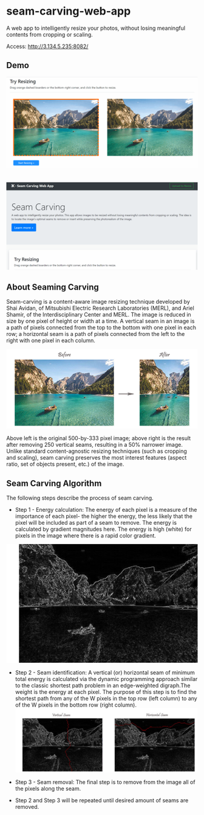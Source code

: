 # seam-carving-web-app
A web app to intelligently resize your photos, without losing meaningful contents from cropping or scaling. 

Access: http://3.134.5.235:8082/

## Demo
![image](https://raw.githubusercontent.com/94ycwang/seam-carving-web-app/master/img/demo.gif)
<br>
<br>
<br>
![image](https://raw.githubusercontent.com/94ycwang/seam-carving-web-app/master/img/util.gif)

## About Seaming Carving
Seam-carving is a content-aware image resizing technique developed by Shai Avidan, of Mitsubishi Electric Research Laboratories (MERL), and Ariel Shamir, of the Interdisciplinary Center and MERL. The image is reduced in size by one pixel of height or width at a time. A vertical seam in an image is a path of pixels connected from the top to the bottom with one pixel in each row; a horizontal seam is a path of pixels connected from the left to the right with one pixel in each column.

![image](https://raw.githubusercontent.com/94ycwang/seam-carving-web-app/master/img/compare.jpg)

Above left is the original 500-by-333 pixel image; above right is the result after removing 250 vertical seams, resulting in a 50% narrower image. Unlike standard content-agnostic resizing techniques (such as cropping and scaling), seam carving preserves the most interest features (aspect ratio, set of objects present, etc.) of the image.

## Seam Carving Algorithm
The following steps describe the process of seam carving.

- Step 1 - Energy calculation:
The energy of each pixel is a measure of the importance of each pixel- the higher the energy, the less likely that the pixel will be included as part of a seam to remove. The energy is calculated by gradient magnitudes here. The energy is high (white) for pixels in the image where there is a rapid color gradient.

![image](https://raw.githubusercontent.com/94ycwang/seam-carving-web-app/master/img/energy.png)

- Step 2 - Seam identification:
A vertical (or) horizontal seam of minimum total energy is calculated via the dynamic programming approach similar to the classic shortest path problem in an edge-weighted digraph.The weight is the energy at each pixel. The purpose of this step is to find the shortest path from any of the W pixels in the top row (left column) to any of the W pixels in the bottom row (right column).
![image](https://raw.githubusercontent.com/94ycwang/seam-carving-web-app/master/img/seams.jpg)
- Step 3 - Seam removal:
The final step is to remove from the image all of the pixels along the seam.

- Step 2 and Step 3 will be repeated until desired amount of seams are removed.

